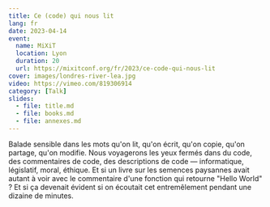```yaml
---
title: Ce (code) qui nous lit
lang: fr
date: 2023-04-14
event:
  name: MiXiT
  location: Lyon
  duration: 20
  url: https://mixitconf.org/fr/2023/ce-code-qui-nous-lit
cover: images/londres-river-lea.jpg
video: https://vimeo.com/819306914
category: [Talk]
slides:
  - file: title.md
  - file: books.md
  - file: annexes.md
---
```

Balade sensible dans les mots qu'on lit, qu'on écrit, qu'on copie, qu'on partage, qu'on modifie. Nous voyagerons les yeux fermés dans du code, des commentaires de code, des descriptions de code — informatique, législatif, moral, éthique. Et si un livre sur les semences paysannes avait autant à voir avec le commentaire d'une fonction qui retourne "Hello World" ? Et si ça devenait évident si on écoutait cet entremêlement pendant une dizaine de minutes.
